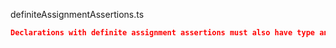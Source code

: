 definiteAssignmentAssertions.ts
```json
Declarations with definite assignment assertions must also have type annotations.
```
